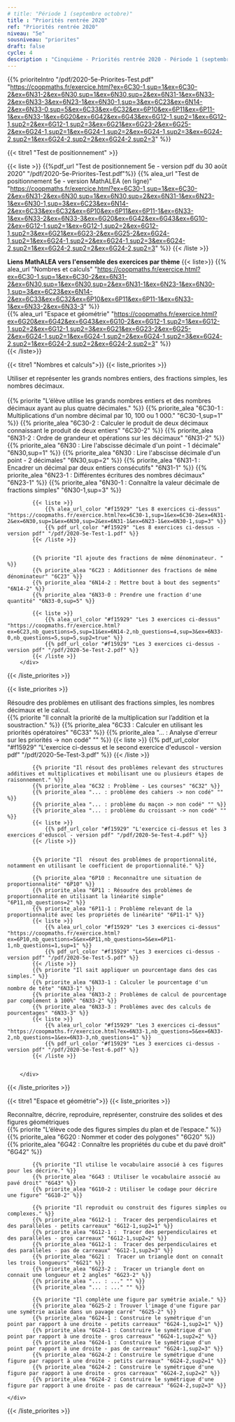 ```yaml
---
# title: "Période 1 (septembre octobre)"
title : "Priorités rentrée 2020"
ref: "Priorités rentrée 2020"
niveau: "5e"
sousniveau: "priorites"
draft: false
cycle: 4
description : "Cinquième - Priorités rentrée 2020 - Période 1 (septembre octobre)"
---
```

<!-- 
Début de l'url commune 
https://coopmaths.fr/exercice.html?

Tous les exos actuellement dispos
ex=6C30-1,sup=1&ex=6C30-2&ex=6N31-2&ex=6N30,sup=1&ex=6N30,sup=2&ex=6N31-1&ex=6N23-1&ex=6N30-1,sup=3&ex=6C23&ex=6N14-2&ex=6C33&ex=6C32&ex=6P10&ex=6P11&ex=6P11-1&ex=6N33-1&ex=6N33-2&ex=6N33-3&ex=6G20&ex=6G42&ex=6G43&ex=6G12-1,sup2=1&ex=6G12-1,sup2=2&ex=6G12-1,sup2=3&ex=6G21&ex=6G23-2&ex=6G25-2&ex=6G24-1,sup2=1&ex=6G24-1,sup2=2&ex=6G24-1,sup2=3&ex=6G24-2,sup2=1&ex=6G24-2,sup2=2&ex=6G24-2,sup2=3

Nombres et calculs
ex=6C30-1,sup=1&ex=6C30-2&ex=6N31-2&ex=6N30,sup=1&ex=6N30,sup=2&ex=6N31-1&ex=6N23-1&ex=6N30-1,sup=3&ex=6C23&ex=6N14-2&ex=6C33&ex=6C32&ex=6P10&ex=6P11&ex=6P11-1&ex=6N33-1&ex=6N33-2&ex=6N33-3

Espace et géométrie
ex=6G20&ex=6G42&ex=6G43&ex=6G10-2&ex=6G12-1,sup2=1&ex=6G12-1,sup2=2&ex=6G12-1,sup2=3&ex=6G21&ex=6G23-2&ex=6G25-2&ex=6G24-1,sup2=1&ex=6G24-1,sup2=2&ex=6G24-1,sup2=3&ex=6G24-2,sup2=1&ex=6G24-2,sup2=2&ex=6G24-2,sup2=3
 -->


<!-- <h2 class="ui horizontal divider header">Priorités</h2>
<h3 class="ui horizontal divider header">Test de positionnement</h3> -->
{{% prioriteIntro "/pdf/2020-5e-Priorites-Test.pdf" "https://coopmaths.fr/exercice.html?ex=6C30-1,sup=1&ex=6C30-2&ex=6N31-2&ex=6N30,sup=1&ex=6N30,sup=2&ex=6N31-1&ex=6N33-2&ex=6N33-3&ex=6N23-1&ex=6N30-1,sup=3&ex=6C23&ex=6N14-2&ex=6N33-0,sup=5&ex=6C33&ex=6C32&ex=6P10&ex=6P11&ex=6P11-1&ex=6N33-1&ex=6G20&ex=6G42&ex=6G43&ex=6G12-1,sup2=1&ex=6G12-1,sup2=2&ex=6G12-1,sup2=3&ex=6G21&ex=6G23-2&ex=6G25-2&ex=6G24-1,sup2=1&ex=6G24-1,sup2=2&ex=6G24-1,sup2=3&ex=6G24-2,sup2=1&ex=6G24-2,sup2=2&ex=6G24-2,sup2=3"  %}}

{{< titre1 "Test de positionnement" >}}

{{< liste >}}
	{{%pdf_url "Test de positionnement 5e  - version pdf du 30 août 2020" "/pdf/2020-5e-Priorites-Test.pdf"%}}
	{{% alea_url "Test de positionnement 5e - version MathALEA (en ligne)" "https://coopmaths.fr/exercice.html?ex=6C30-1,sup=1&ex=6C30-2&ex=6N31-2&ex=6N30,sup=1&ex=6N30,sup=2&ex=6N31-1&ex=6N23-1&ex=6N30-1,sup=3&ex=6C23&ex=6N14-2&ex=6C33&ex=6C32&ex=6P10&ex=6P11&ex=6P11-1&ex=6N33-1&ex=6N33-2&ex=6N33-3&ex=6G20&ex=6G42&ex=6G43&ex=6G10-2&ex=6G12-1,sup2=1&ex=6G12-1,sup2=2&ex=6G12-1,sup2=3&ex=6G21&ex=6G23-2&ex=6G25-2&ex=6G24-1,sup2=1&ex=6G24-1,sup2=2&ex=6G24-1,sup2=3&ex=6G24-2,sup2=1&ex=6G24-2,sup2=2&ex=6G24-2,sup2=3" %}}
{{< /liste >}}

**Liens MathALEA vers l'ensemble des exercices par thème**
{{< liste>}}
{{% alea_url "Nombres et calculs" "https://coopmaths.fr/exercice.html?ex=6C30-1,sup=1&ex=6C30-2&ex=6N31-2&ex=6N30,sup=1&ex=6N30,sup=2&ex=6N31-1&ex=6N23-1&ex=6N30-1,sup=3&ex=6C23&ex=6N14-2&ex=6C33&ex=6C32&ex=6P10&ex=6P11&ex=6P11-1&ex=6N33-1&ex=6N33-2&ex=6N33-3" %}}	
{{% alea_url "Espace et géométrie" "https://coopmaths.fr/exercice.html?ex=6G20&ex=6G42&ex=6G43&ex=6G10-2&ex=6G12-1,sup2=1&ex=6G12-1,sup2=2&ex=6G12-1,sup2=3&ex=6G21&ex=6G23-2&ex=6G25-2&ex=6G24-1,sup2=1&ex=6G24-1,sup2=2&ex=6G24-1,sup2=3&ex=6G24-2,sup2=1&ex=6G24-2,sup2=2&ex=6G24-2,sup2=3" %}}	
{{< /liste>}}


<!-- <h3 class="ui horizontal divider header">Nombres et calculs</h3> -->
{{< titre1 "Nombres et calculs">}}
{{< liste_priorites >}}
	<div class="item">
		<i class="large black chevron circle right icon"></i>
		<div class="header content">Utiliser et représenter les grands nombres entiers, des fractions simples, les nombres décimaux.</div>	
			{{% priorite "L’élève utilise les grands nombres entiers et des nombres décimaux ayant au plus quatre décimales." %}}
			{{% priorite_alea "6C30-1 : Multiplications d'un nombre décimal par 10, 100 ou 1 000." "6C30-1,sup=1" %}}
			{{% priorite_alea "6C30-2 : Calculer le produit de deux décimaux connaissant le produit de deux entiers" "6C30-2" %}}
			{{% priorite_alea "6N31-2 : Ordre de grandeur et opérations sur les décimaux" "6N31-2" %}}
			{{% priorite_alea "6N30 : Lire l'abscisse décimale d'un point - 1 décimale" "6N30,sup=1" %}}
			{{% priorite_alea "6N30 : Lire l'abscisse décimale d'un point - 2 décimales" "6N30,sup=2" %}}
			{{% priorite_alea "6N31-1 : Encadrer un décimal par deux entiers consécutifs" "6N31-1" %}}
			{{% priorite_alea "6N23-1 : Différentes écritures des nombres décimaux" "6N23-1" %}}
			{{% priorite_alea "6N30-1 : Connaître la valeur décimale de fractions simples" "6N30-1,sup=3" %}}

			{{< liste >}}
				{{% alea_url_color "#f15929" "Les 8 exercices ci-dessus" "https://coopmaths.fr/exercice.html?ex=6C30-1,sup=1&ex=6C30-2&ex=6N31-2&ex=6N30,sup=1&ex=6N30,sup=2&ex=6N31-1&ex=6N23-1&ex=6N30-1,sup=3" %}}	
				{{% pdf_url_color "#f15929" "Les 8 exercices ci-dessus - version pdf" "/pdf/2020-5e-Test-1.pdf" %}}
			{{< /liste >}}
						

			{{% priorite "Il ajoute des fractions de même dénominateur. " %}}
			{{% priorite_alea "6C23 : Additionner des fractions de même dénominateur" "6C23" %}}			
			{{% priorite_alea "6N14-2 : Mettre bout à bout des segments" "6N14-2" %}}
			{{% priorite_alea "6N33-0 : Prendre une fraction d'une quantité" "6N33-0,sup=5" %}}

			{{< liste >}}
				{{% alea_url_color "#f15929" "Les 3 exercices ci-dessus" "https://coopmaths.fr/exercice.html?ex=6C23,nb_questions=5,sup=11&ex=6N14-2,nb_questions=4,sup=3&ex=6N33-0,nb_questions=5,sup=5,sup2=true" %}}	
				{{% pdf_url_color "#f15929" "Les 3 exercices ci-dessus - version pdf" "/pdf/2020-5e-Test-2.pdf" %}}
			{{< /liste >}}
		</div>	
{{< /liste_priorites >}}

{{< liste_priorites >}}
	<div class="item">
		<i class="large black chevron circle right icon"></i>
		<div class="header content">Résoudre des problèmes en utilisant des fractions simples, les nombres décimaux et le calcul.</div>	
			{{% priorite "Il connaît la priorité de la multiplication sur l’addition et la soustraction." %}}
			{{% priorite_alea "6C33 : Calculer en utilisant les priorités opératoires" "6C33" %}}
			{{% priorite_alea "... : Analyse d'erreur sur les priorités -> non codé" "" %}}
			{{< liste >}}
				{{% pdf_url_color "#f15929" "L'exercice ci-dessus et le second exercice d'eduscol - version pdf" "/pdf/2020-5e-Test-3.pdf" %}}
			{{< /liste >}}
			
			{{% priorite "Il résout des problèmes relevant des structures additives et multiplicatives et mobilisant une ou plusieurs étapes de raisonnement." %}}
			{{% priorite_alea "6C32 : Problème - Les courses" "6C32" %}}
			{{% priorite_alea "... : problème des cahiers -> non codé" "" %}}
			{{% priorite_alea "... : problème du maçon -> non codé" "" %}}
			{{% priorite_alea "... : problème du croissant -> non codé" "" %}}
			{{< liste >}}
				{{% pdf_url_color "#f15929" "L'exercice ci-dessus et les 3 exercices d'eduscol - version pdf" "/pdf/2020-5e-Test-4.pdf" %}}
			{{< /liste >}}


			{{% priorite "Il  résout des problèmes de proportionnalité, notamment en utilisant le coefficient de proportionnalité." %}}

			{{% priorite_alea "6P10 : Reconnaître une situation de proportionnalité" "6P10" %}}
			{{% priorite_alea "6P11 : Résoudre des problèmes de proportionnalité en utilisant la linéarité simple" "6P11,nb_questions=2" %}}
			{{% priorite_alea "6P11-1 : Problème relevant de la proportionnalité avec les propriétés de linéarité" "6P11-1" %}}	
			{{< liste >}}
				{{% alea_url_color "#f15929" "Les 3 exercices ci-dessus" "https://coopmaths.fr/exercice.html?ex=6P10,nb_questions=5&ex=6P11,nb_questions=5&ex=6P11-1,nb_questions=1,sup=1" %}}	
				{{% pdf_url_color "#f15929" "Les 3 exercices ci-dessus - version pdf" "/pdf/2020-5e-Test-5.pdf" %}}
			{{< /liste >}}
			{{% priorite "Il sait appliquer un pourcentage dans des cas simples." %}}			
			{{% priorite_alea "6N33-1 : Calculer le pourcentage d'un nombre de tête" "6N33-1" %}}
			{{% priorite_alea "6N33-2 : Problèmes de calcul de pourcentage par complément à 100%" "6N33-2" %}}			
			{{% priorite_alea "6N33-3 : Problèmes avec des calculs de pourcentages" "6N33-3" %}}
			{{< liste >}}
				{{% alea_url_color "#f15929" "Les 3 exercices ci-dessus" "https://coopmaths.fr/exercice.html?ex=6N33-1,nb_questions=5&ex=6N33-2,nb_questions=1&ex=6N33-3,nb_questions=1" %}}	
				{{% pdf_url_color "#f15929" "Les 3 exercices ci-dessus - version pdf" "/pdf/2020-5e-Test-6.pdf" %}}
			{{< /liste >}}


		</div>	
{{< /liste_priorites >}}

<!-- <h3 class="ui horizontal divider header">Espace et géométrie</h3> -->
{{< titre1 "Espace et géométrie">}}
{{< liste_priorites >}}
	<div class="item">
		<i class="large black chevron circle right icon"></i>
		<div class="header content">Reconnaître, décrire, reproduire, représenter, construire des solides et des figures géométriques</div>	
			{{% priorite "L’élève code des figures simples du plan et de l’espace." %}}
			{{% priorite_alea "6G20 :  Nommer et coder des polygones" "6G20" %}}	
			{{% priorite_alea "6G42 :  Connaître les propriétés du cube et du pavé droit" "6G42" %}}
			
			{{% priorite "Il utilise le vocabulaire associé à ces figures pour les décrire." %}}
			{{% priorite_alea "6G43 : Utiliser le vocabulaire associé au pavé droit" "6G43" %}}	
			{{% priorite_alea "6G10-2 : Utiliser le codage pour décrire une figure" "6G10-2" %}}

			{{% priorite "Il reproduit ou construit des figures simples ou complexes." %}}
			{{% priorite_alea "6G12-1 :  Tracer des perpendiculaires et des parallèles - petits carreaux" "6G12-1,sup2=1" %}}
			{{% priorite_alea "6G12-1 :  Tracer des perpendiculaires et des parallèles - gros carreaux" "6G12-1,sup2=2" %}}
			{{% priorite_alea "6G12-1 :  Tracer des perpendiculaires et des parallèles - pas de carreaux" "6G12-1,sup2=3" %}}
			{{% priorite_alea "6G21 :  Tracer un triangle dont on connaît les trois longueurs" "6G21" %}}
			{{% priorite_alea "6G23-2 :  Tracer un triangle dont on connait une longueur et 2 angles" "6G23-2" %}}
			{{% priorite_alea "... : ..." "" %}}	
			{{% priorite_alea "... : ..." "" %}}

			{{% priorite "Il complète une figure par symétrie axiale." %}}			
			{{% priorite_alea "6G25-2 : Trouver l'image d'une figure par une symétrie axiale dans un pavage carré" "6G25-2" %}}	
			{{% priorite_alea "6G24-1 : Construire le symétrique d'un point par rapport à une droite - petits carreaux" "6G24-1,sup2=1" %}}
			{{% priorite_alea "6G24-1 : Construire le symétrique d'un point par rapport à une droite - gros carreaux" "6G24-1,sup2=2" %}}
			{{% priorite_alea "6G24-1 : Construire le symétrique d'un point par rapport à une droite - pas de carreaux" "6G24-1,sup2=3" %}}		
			{{% priorite_alea "6G24-2 : Construire le symétrique d'une figure par rapport à une droite - petits carreaux" "6G24-2,sup2=1" %}}
			{{% priorite_alea "6G24-2 : Construire le symétrique d'une figure par rapport à une droite - gros carreaux" "6G24-2,sup2=2" %}}
			{{% priorite_alea "6G24-2 : Construire le symétrique d'une figure par rapport à une droite - pas de carreaux" "6G24-2,sup2=3" %}}

	</div>	
{{< /liste_priorites >}}

<!-- {{< liste_exercices >}}
	{{% alea_url "..." "" %}}
	{{% alea "..." "" %}}
{{< /liste_exercices >}}



{{< titre "Compléments numériques" >}}

{{< liste >}}
{{< /liste >}} -->
